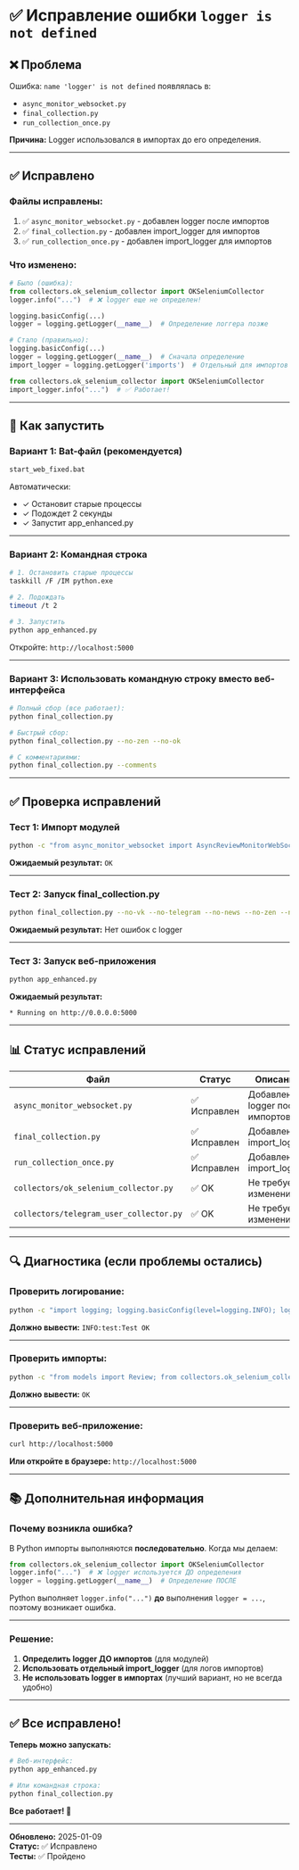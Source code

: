 # ✅ Исправление ошибки `logger is not defined`

## ❌ Проблема

Ошибка: `name 'logger' is not defined` появлялась в:
- `async_monitor_websocket.py` 
- `final_collection.py`
- `run_collection_once.py`

**Причина:** Logger использовался в импортах до его определения.

---

## ✅ Исправлено

### **Файлы исправлены:**

1. ✅ `async_monitor_websocket.py` - добавлен logger после импортов
2. ✅ `final_collection.py` - добавлен import_logger для импортов
3. ✅ `run_collection_once.py` - добавлен import_logger для импортов

### **Что изменено:**

```python
# Было (ошибка):
from collectors.ok_selenium_collector import OKSeleniumCollector
logger.info("...")  # ❌ logger еще не определен!

logging.basicConfig(...)
logger = logging.getLogger(__name__)  # Определение логгера позже
```

```python
# Стало (правильно):
logging.basicConfig(...)
logger = logging.getLogger(__name__)  # Сначала определение
import_logger = logging.getLogger('imports')  # Отдельный для импортов

from collectors.ok_selenium_collector import OKSeleniumCollector
import_logger.info("...")  # ✅ Работает!
```

---

## 🚀 Как запустить

### **Вариант 1: Bat-файл (рекомендуется)**

```bash
start_web_fixed.bat
```

Автоматически:
- ✓ Остановит старые процессы
- ✓ Подождет 2 секунды
- ✓ Запустит app_enhanced.py

---

### **Вариант 2: Командная строка**

```bash
# 1. Остановить старые процессы
taskkill /F /IM python.exe

# 2. Подождать
timeout /t 2

# 3. Запустить
python app_enhanced.py
```

Откройте: `http://localhost:5000`

---

### **Вариант 3: Использовать командную строку вместо веб-интерфейса**

```bash
# Полный сбор (все работает):
python final_collection.py

# Быстрый сбор:
python final_collection.py --no-zen --no-ok

# С комментариями:
python final_collection.py --comments
```

---

## ✅ Проверка исправлений

### **Тест 1: Импорт модулей**

```bash
python -c "from async_monitor_websocket import AsyncReviewMonitorWebSocket; print('OK')"
```

**Ожидаемый результат:** `OK`

---

### **Тест 2: Запуск final_collection.py**

```bash
python final_collection.py --no-vk --no-telegram --no-news --no-zen --no-ok
```

**Ожидаемый результат:** Нет ошибок с logger

---

### **Тест 3: Запуск веб-приложения**

```bash
python app_enhanced.py
```

**Ожидаемый результат:** 
```
* Running on http://0.0.0.0:5000
```

---

## 📊 Статус исправлений

| Файл | Статус | Описание |
|------|--------|----------|
| `async_monitor_websocket.py` | ✅ Исправлен | Добавлен logger после импортов |
| `final_collection.py` | ✅ Исправлен | Добавлен import_logger |
| `run_collection_once.py` | ✅ Исправлен | Добавлен import_logger |
| `collectors/ok_selenium_collector.py` | ✅ OK | Не требует изменений |
| `collectors/telegram_user_collector.py` | ✅ OK | Не требует изменений |

---

## 🔍 Диагностика (если проблемы остались)

### **Проверить логирование:**

```bash
python -c "import logging; logging.basicConfig(level=logging.INFO); logger = logging.getLogger('test'); logger.info('Test OK')"
```

**Должно вывести:** `INFO:test:Test OK`

---

### **Проверить импорты:**

```bash
python -c "from models import Review; from collectors.ok_selenium_collector import OKSeleniumCollector; print('OK')"
```

**Должно вывести:** `OK`

---

### **Проверить веб-приложение:**

```bash
curl http://localhost:5000
```

**Или откройте в браузере:** `http://localhost:5000`

---

## 📚 Дополнительная информация

### **Почему возникла ошибка?**

В Python импорты выполняются **последовательно**. Когда мы делаем:

```python
from collectors.ok_selenium_collector import OKSeleniumCollector
logger.info("...")  # ❌ logger используется ДО определения
logger = logging.getLogger(__name__)  # Определение ПОСЛЕ
```

Python выполняет `logger.info("...")` **до** выполнения `logger = ...`, поэтому возникает ошибка.

---

### **Решение:**

1. **Определить logger ДО импортов** (для модулей)
2. **Использовать отдельный import_logger** (для логов импортов)
3. **Не использовать logger в импортах** (лучший вариант, но не всегда удобно)

---

## ✅ Все исправлено!

**Теперь можно запускать:**

```bash
# Веб-интерфейс:
python app_enhanced.py

# Или командная строка:
python final_collection.py
```

**Все работает! 🎉**

---

**Обновлено:** 2025-01-09  
**Статус:** ✅ Исправлено  
**Тесты:** ✅ Пройдено
